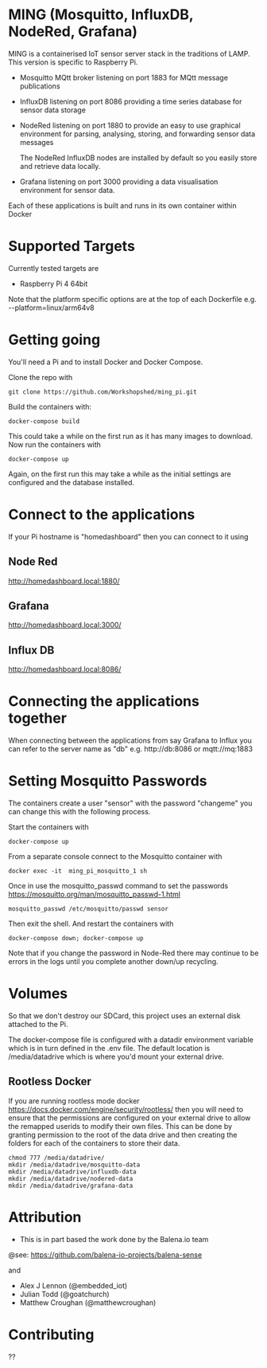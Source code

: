 # MING (Mosquitto, InfluxDB, NodeRed, Grafana)

MING is a containerised IoT sensor server stack in the traditions of LAMP. This version is specific to Raspberry Pi.

- Mosquitto MQtt broker listening on port 1883 for MQtt message publications

- InfluxDB listening on port 8086 providing a time series database for sensor data storage

- NodeRed listening on port 1880 to provide an easy to use graphical environment for parsing,
  analysing, storing, and forwarding sensor data messages

  The NodeRed InfluxDB nodes are installed by default so you easily store and retrieve data locally.

- Grafana listening on port 3000 providing a data visualisation environment for sensor data.

Each of these applications is built and runs in its own container within Docker

# Supported Targets

Currently tested targets are

- Raspberry Pi 4 64bit

Note that the platform specific options are at the top of each Dockerfile e.g. --platform=linux/arm64v8

# Getting going

You'll need a Pi and to install Docker and Docker Compose.

Clone the repo with

`git clone https://github.com/Workshopshed/ming_pi.git`

Build the containers with:

`docker-compose build`

This could take a while on the first run as it has many images to download.
Now run the containers with

`docker-compose up`

Again, on the first run this may take a while as the initial settings are configured and the database installed.

# Connect to the applications

If your Pi hostname is "homedashboard" then you can connect to it using

## Node Red
http://homedashboard.local:1880/

## Grafana
http://homedashboard.local:3000/

## Influx DB
http://homedashboard.local:8086/

# Connecting the applications together

When connecting between the applications from say Grafana to Influx you can refer to the server name as "db" e.g.
http://db:8086 or mqtt://mq:1883 

# Setting Mosquitto Passwords

The containers create a user "sensor" with the password "changeme" you can change this with the following process.

Start the containers with 

`docker-compose up`

From a separate console connect to the Mosquitto container with

`docker exec -it  ming_pi_mosquitto_1 sh`

Once in use the mosquitto_passwd command to set the passwords https://mosquitto.org/man/mosquitto_passwd-1.html

`mosquitto_passwd /etc/mosquitto/passwd sensor`

Then exit the shell. And restart the containers with

`docker-compose down; docker-compose up`

Note that if you change the password in Node-Red there may continue to be errors in the logs until you complete another down/up recycling.

# Volumes

So that we don't destroy our SDCard, this project uses an external disk attached to the Pi.

The docker-compose file is configured with a datadir environment variable which is in turn defined in the .env file.
The default location is /media/datadrive which is where you'd mount your external drive.

## Rootless Docker

If you are running rootless mode docker https://docs.docker.com/engine/security/rootless/ then you will need to ensure that the permissions are configured on your external drive to allow the remapped userids to modify their own files. This can be done by granting permission to the root of the data drive and then creating the folders for each of the containers to store their data.

```
chmod 777 /media/datadrive/
mkdir /media/datadrive/mosquitto-data
mkdir /media/datadrive/influxdb-data
mkdir /media/datadrive/nodered-data
mkdir /media/datadrive/grafana-data
```

# Attribution

- This is in part based the work done by the Balena.io team

@see: https://github.com/balena-io-projects/balena-sense

and

- Alex J Lennon (@embedded_iot)
- Julian Todd (@goatchurch)
- Matthew Croughan (@matthewcroughan)

# Contributing

??

